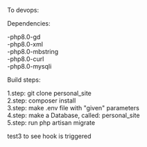 To devops:

Dependencies:

-php8.0-gd <br>
-php8.0-xml <br>
-php8.0-mbstring <br>
-php8.0-curl <br>
-php8.0-mysqli <br>


Build steps:

1.step: git clone personal_site <br>
2.step: composer install <br>
3.step: make .env file with "given" parameters <br>
4.step: make a Database, called: personal_site <br>
5.step: run php artisan migrate <br>

test3 to see hook is triggered
